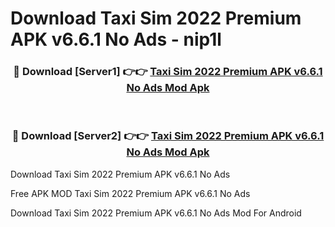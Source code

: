 # Download Taxi Sim 2022 Premium APK v6.6.1 No Ads - nip1l



<div align="center">
<h3>🔴 Download [Server1] 👉👉 <a href="https://momento.my/?title=Taxi_Sim_2022_Premium_APK_v6.6.1_No_Ads">Taxi Sim 2022 Premium APK v6.6.1 No Ads Mod Apk</a></h3><br>

<h3>🔴 Download [Server2] 👉👉 <a href="https://momento.my/?title=Taxi_Sim_2022_Premium_APK_v6.6.1_No_Ads">Taxi Sim 2022 Premium APK v6.6.1 No Ads Mod Apk</a></h3>
</div>



Download Taxi Sim 2022 Premium APK v6.6.1 No Ads 

Free APK MOD Taxi Sim 2022 Premium APK v6.6.1 No Ads 

Download Taxi Sim 2022 Premium APK v6.6.1 No Ads Mod For Android
